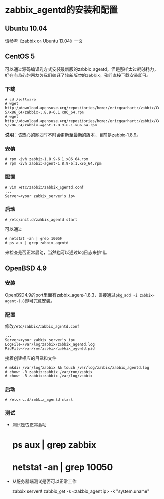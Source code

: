 # zabbix_agentd的安装和配置

## Ubuntu 10.04

请参考《zabbix on Ubuntu 10.04》一文

## CentOS 5

可以通过源码编译的方式安装最新版的zabbix_agentd，但是那样太过耗时耗力，好在有热心的网友为我们编译了较新版本的zabbix，我们直接下载安装即可。

### 下载

	# cd /software
	# wget http://download.opensuse.org/repositories/home:/ericgearhart:/zabbix/CentOS_CentOS-5/x86_64/zabbix-1.8.9-6.1.x86_64.rpm
	# wget http://download.opensuse.org/repositories/home:/ericgearhart:/zabbix/CentOS_CentOS-5/x86_64/zabbix-agent-1.8.9-6.1.x86_64.rpm

**说明**：该热心的网友时不时会更新至最新的版本，目前是zabbix-1.8.9。

### 安装

	# rpm -ivh zabbix-1.8.9-6.1.x86_64.rpm
	# rpm -ivh zabbix-agent-1.8.9-6.1.x86_64.rpm

### 配置
	
	# vim /etc/zabbix/zabbix_agentd.conf
	...
	Server=<your zabbix_server's ip>
	
### 启动

	# /etc/init.d/zabbix_agentd start

可以通过

	# netstat -an | grep 10050
	# ps aux | grep zabbix_agentd

来检查是否正常启动，当然也可以通过log日志来排错。

## OpenBSD 4.9

### 安装

OpenBSD4.9的port里面有zabbix_agent-1.8.3，直接通过`pkg_add -i zabbix-agent-1.8`即可完成安装。

### 配置

修改`/etc/zabbix/zabbix_agentd.conf`

	...
	Server=<your zabbix_server's ip>
	LogFile=/var/log/zabbix/zabbix_agentd.log
	PidFile=/var/run/zabbix/zabbix_agentd.pid

接着创建相应的目录和文件

	# mkdir /var/log/zabbix && touch /var/log/zabbix/zabbix_agentd.log
	# chown -R zabbix:zabbix /var/run/zabbix
	# chown -R zabbix:zabbix /var/log/zabbix

### 启动

	# /etc/rc.d/zabbix_agentd start

### 测试

* 测试是否正常启动

	# ps aux | grep zabbix
	# netstat -an | grep 10050

* 从服务器端测试是否可以正常工作

	zabbix server# zabbix_get -s <zabbix_agent ip> -k "system.uname"
 
